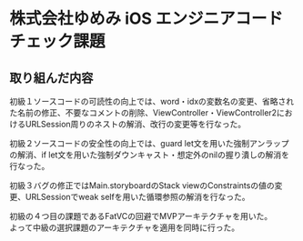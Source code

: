 # 株式会社ゆめみ iOS エンジニアコードチェック課題

## 取り組んだ内容
初級１ソースコードの可読性の向上では、word・idxの変数名の変更、省略された名前の修正、不要なコメントの削除、ViewController・ViewController2におけるURLSession周りのネストの解消、改行の変更等を行なった。  
  
初級２ソースコードの安全性の向上では、guard let文を用いた強制アンラップの解消、if let文を用いた強制ダウンキャスト・想定外のnilの握り潰しの解消を行なった。  
  
初級３バグの修正ではMain.storyboardのStack viewのConstraintsの値の変更、URLSessionでweak selfを用いた循環参照の解消を行なった。
  
初級の４つ目の課題であるFatVCの回避でMVPアーキテクチャを用いた。  
よって中級の選択課題のアーキテクチャを適用を同時に行った。  


